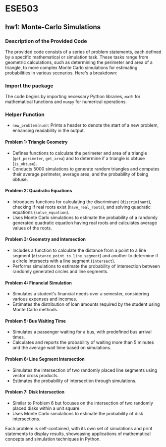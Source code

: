 # ESE503

## hw1: Monte-Carlo Simulations

### Description of the Provided Code

The provided code consists of a series of problem statements, each defined by a specific mathematical or simulation task. These tasks range from geometric calculations, such as determining the perimeter and area of a triangle, to more complex Monte Carlo simulations for estimating probabilities in various scenarios. Here's a breakdown:

### Import the package
The code begins by importing necessary Python libraries, `math` for mathematical functions and `numpy` for numerical operations.

### Helper Function
- `new_problem(num)`: Prints a header to denote the start of a new problem, enhancing readability in the output.

#### Problem 1: Triangle Geometry
- Defines functions to calculate the perimeter and area of a triangle (`get_perimeter`, `get_area`) and to determine if a triangle is obtuse (`is_obtuse`).
- Conducts 5000 simulations to generate random triangles and computes their average perimeter, average area, and the probability of being obtuse.

#### Problem 2: Quadratic Equations
- Introduces functions for calculating the discriminant (`discriminant`), checking if real roots exist (`have_real_roots`), and solving quadratic equations (`solve_equation`).
- Uses Monte Carlo simulations to estimate the probability of a randomly generated quadratic equation having real roots and calculates average values of the roots.

#### Problem 3: Geometry and Intersection
- Includes a function to calculate the distance from a point to a line segment (`distance_point_to_line_segment`) and another to determine if a circle intersects with a line segment (`intersect`).
- Performs simulations to estimate the probability of intersection between randomly generated circles and line segments.

#### Problem 4: Financial Simulation
- Simulates a student's financial needs over a semester, considering various expenses and incomes.
- Estimates the distribution of loan amounts required by the student using Monte Carlo methods.

#### Problem 5: Bus Waiting Time
- Simulates a passenger waiting for a bus, with predefined bus arrival times.
- Calculates and reports the probability of waiting more than 5 minutes and the average wait time based on simulations.

#### Problem 6: Line Segment Intersection
- Simulates the intersection of two randomly placed line segments using vector cross products.
- Estimates the probability of intersection through simulations.

#### Problem 7: Disk Intersection
- Similar to Problem 6 but focuses on the intersection of two randomly placed disks within a unit square.
- Uses Monte Carlo simulations to estimate the probability of disk intersections.

Each problem is self-contained, with its own set of simulations and print statements to display results, showcasing applications of mathematical concepts and simulation techniques in Python.
